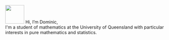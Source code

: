 <img src="https://user-images.githubusercontent.com/109325886/209913040-7692935b-9c44-4d5c-987a-b71413803b47.png" width=60 height=60/>
Hi, I’m Dominic,
</br>
I'm a student of mathematics at the University of Queensland with particular interests in pure mathematics and statistics. 
